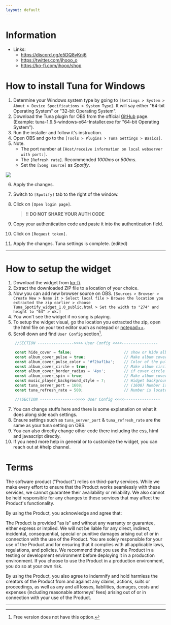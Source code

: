 ```yaml
---
layout: default
---
```

# Information

- Links:
  - https://discord.gg/e5DQ8yKnj6
  - https://twitter.com/jhooo_o
  - https://ko-fi.com/jhooo/shop

# How to install Tuna for Windows

1.  Determine your Windows system type by going to `[Settings > System > About > Device Specifications > System Type]`. It will say either "64-bit Operating System" or "32-bit Operating System".
2.  Download the Tuna plugin for OBS from the official [GitHub](https://github.com/univrsal/tuna/releases/latest) page.
    (Example: tuna-1.9.5-windows-x64-Installer.exe for "64-bit Operating System").
3.  Run the installer and follow it's instruction.
4.  Open OBS and go to the `[Tools > Plugins > Tuna Settings > Basics]`.
5.  Note.
    - The port number at `[Host/receive information on local webserver with port:]`.
    - The `[Refresh rate]`. Recommended *1000ms* or *500ms*.
    - Set the `[Song source]` as *Spotify*.

![](https://i.postimg.cc/3wt3sZ8y/obs64-Tg-Af-BCzm9z.png)

6.  Apply the changes.
7.  Switch to `[Spotify]` tab to the right of the window.
8.  Click on `[Open login page]`.
    
    > !! **DO NOT SHARE YOUR AUTH CODE**

9.  Copy your authentication code and paste it into the authentication field.
10. Click on `[Request token]`.
11. Apply the changes. Tuna settings is complete.
 (edited)

---

# How to setup the widget

1.  Download the widget from [ko-fi](https://ko-fi.com/jhooo/shop).
2.  Extract the downloaded ZIP file to a location of your choice.
3.  Now you can add new browser source on OBS.
   `[Sources > Browser > Create New > Name it > Select local file > Browse the location you extracted the zip earlier >
    choose Tuna_Spotify_widget_1.0_public.html > Set the width to "274" and height to "64" > ok.]`
4.  You won't see the widget if no song is playing.
5.  To setup the widget visual, go the location you extracted the zip, open the html file on your text editor such as notepad or [notepad++](https://notepad-plus-plus.org/downloads/).
6.  Scroll down and find `User Config` section[^1].

```javascript
    //SECTION ---------------->>>> User Config <<<<----------------

    const hide_cover = false;                       // show or hide albumcover entirely. [true/false]
    const album_cover_pulse = true;                 // Make album cover pulse. [true/false]
    const album_cover_pulse_color = '#f2baf1ba';    // Color of the pulse. Use 8 digits hex for transparency/opacity (or just add 'ba' at the end of 6 digit hex). ['#FFFFFFBA']
    const album_cover_circle = true;                // Make album circle [true/false]
    const album_cover_border_radius = '4px';        // if cover circle is 'false', it be square with this border radius size. ['number + px']
    const album_cover_spin = true;                  // Make album cover spin. [true/false]
    const music_player_background_style = 7;        // Widget background color, choose between [1 ~ 7]
    const tuna_server_port = 1608;                  // (1608) Number is located at : OBS > Tools > Tuna Settings [Host/receive information on local webserver with port]
    const tuna_refresh_rate = 500;                  // Number is located at : OBS > Tools > Tuna Settings [Refresh rate]

    //!SECTION ---------------->>>> User Config <<<<----------------
```

7.  You can change stuffs here and there is some explanation on what it does along side each settings.
8.  Ensure settings such as `tuna_server_port` & `tuna_refresh_rate` are the same as your tuna setting on OBS.
9.  You can also directly change other code there including the css, html and javascript directly.
10. If you need more help in general or to customize the widget, you can reach out at #help channel.

# Terms

The software product ("Product") relies on third-party services. While we make every effort to ensure that the Product works seamlessly with these services, we cannot guarantee their availability or reliability. We also cannot be held responsible for any changes to these services that may affect the Product's functionality.

By using the Product, you acknowledge and agree that:

The Product is provided "as is" and without any warranty or guarantee, either express or implied.
We will not be liable for any direct, indirect, incidental, consequential, special or punitive damages arising out of or in connection with the use of the Product.
You are solely responsible for your use of the Product and for ensuring that it complies with all applicable laws, regulations, and policies.
We recommend that you use the Product in a testing or development environment before deploying it in a production environment. If you choose to use the Product in a production environment, you do so at your own risk.

By using the Product, you also agree to indemnify and hold harmless the creators of the Product from and against any claims, actions, suits or proceedings, as well as any and all losses, liabilities, damages, costs and expenses (including reasonable attorneys' fees) arising out of or in connection with your use of the Product.

---

[^1]: Free version does not have this option.
